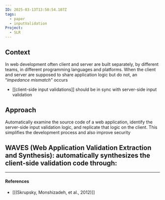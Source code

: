 ```yaml
---
ID: 2025-03-13T13:50:54.107Z
tags:
  - paper
  - inputValidation
Project:
  - SLR
---
```

## Context

In web development often client and server are built separately, by different teams, in different programming languages and platforms. When the client and server are supposed to share application logic but do not, an “*impedance mismatch*” occurs
- [[client-side input validations]] should be in sync with server-side input validation

## Approach

Automatically examine the source code of a web application, identify the server-side input validation logic, and replicate that logic on the client. This simplifies the development process and also improve security

**WAVES (Web Application Validation Extraction and Synthesis)**: automatically synthesizes the client-side validation code through:
- 


---
#### References
- [[(Skrupsky, Monshizadeh, et al., 2012)]]
